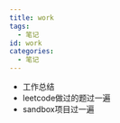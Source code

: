 ```yaml
---
title: work
tags:
  - 笔记
id: work
categories:
  - 笔记
---
```


- 工作总结
- leetcode做过的题过一遍
- sandbox项目过一遍
